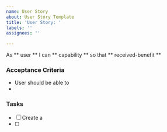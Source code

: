 ```yaml
---
name: User Story
about: User Story Template
title: 'User Story: '
labels: ''
assignees: ''

---
```


As ** user ** I can ** capability ** so that ** received-benefit **

### Acceptance Criteria
- User should be able to
- 

### Tasks
- [ ] Create a
- [ ] 

